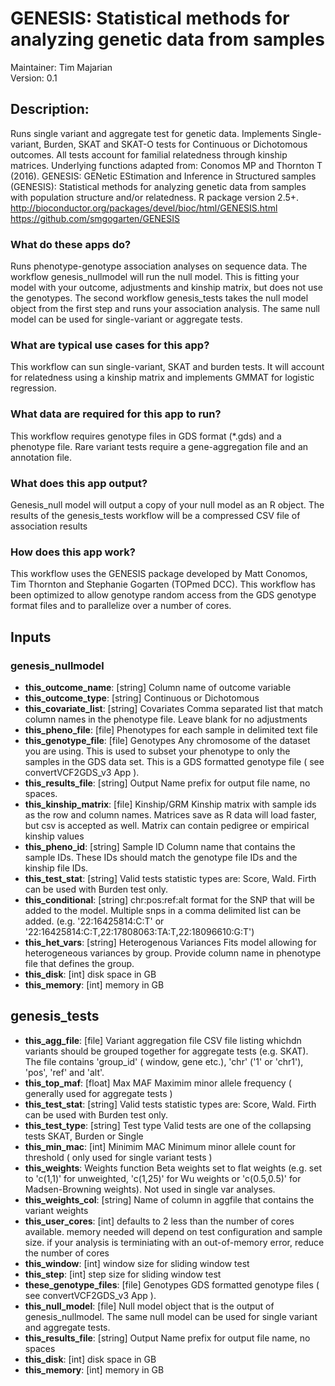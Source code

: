 # GENESIS: Statistical methods for analyzing genetic data from samples
Maintainer: Tim Majarian  
Version: 0.1

## Description:
Runs single variant and aggregate test for genetic data. Implements Single-variant, Burden, SKAT and SKAT-O tests for Continuous or Dichotomous outcomes. All tests account for familial relatedness through kinship matrices. Underlying functions adapted from: Conomos MP and Thornton T (2016). GENESIS: GENetic EStimation and Inference in Structured samples (GENESIS): Statistical methods for analyzing genetic data from samples with population structure and/or relatedness. R package version 2.5+. http://bioconductor.org/packages/devel/bioc/html/GENESIS.html https://github.com/smgogarten/GENESIS

### What do these apps do?
Runs phenotype-genotype association analyses on sequence data.  The workflow genesis_nullmodel will run the null model.  This is fitting your model with your outcome, adjustments and kinship matrix, but does not use the genotypes.  The second workflow genesis_tests takes the null model object from the first step and runs your association analysis.  The same null model can be used for single-variant or aggregate tests.

### What are typical use cases for this app?
This workflow can sun single-variant, SKAT and burden tests. It will account for relatedness using a kinship matrix and implements GMMAT for logistic regression.

### What data are required for this app to run?
This workflow requires genotype files in GDS format (\*.gds) and a phenotype file. Rare variant tests require a gene-aggregation file and an annotation file.

### What does this app output?
Genesis_null model will output a copy of your null model as an R object.  The results of the genesis_tests workflow will be a compressed CSV file of association results

### How does this app work?
This workflow uses the GENESIS package developed by Matt Conomos, Tim Thornton and Stephanie Gogarten (TOPmed DCC). This workflow has been optimized to allow genotype random access from the GDS genotype format files and to parallelize over a number of cores.

## Inputs

### genesis_nullmodel

- **this_outcome_name**: [string] Column name of outcome variable  
- **this_outcome_type**: [string] Continuous or Dichotomous  
- **this_covariate_list**: [string] Covariates Comma separated list that match column names in the phenotype file. Leave blank for no adjustments  
- **this_pheno_file**: [file] Phenotypes for each sample in delimited text file  
- **this_genotype_file**: [file] Genotypes Any chromosome of the dataset you are using. This is used to subset your phenotype to only the samples in the GDS data set. This is a GDS formatted genotype file ( see convertVCF2GDS_v3 App ).   
- **this_results_file**: [string] Output Name prefix for output file name, no spaces.  
- **this_kinship_matrix**: [file] Kinship/GRM Kinship matrix with sample ids as the row and column names. Matrices save as R data will load faster, but csv is accepted as well. Matrix can contain pedigree or empirical kinship values  
- **this_pheno_id**: [string] Sample ID Column name that contains the sample IDs. These IDs should match the genotype file IDs and the kinship file IDs.  
- **this_test_stat**: [string] Valid tests statistic types are: Score, Wald. Firth can be used with Burden test only.  
- **this_conditional**: [string] chr:pos:ref:alt format for the SNP that will be added to the model. Multiple snps in a comma delimited list can be added. (e.g. '22:16425814:C:T' or '22:16425814:C:T,22:17808063:TA:T,22:18096610:G:T')  
- **this_het_vars**: [string] Heterogenous Variances Fits model allowing for heterogeneous variances by group. Provide column name in phenotype file that defines the group.  
- **this_disk**: [int] disk space in GB  
- **this_memory**: [int] memory in GB  
  

## genesis_tests

- **this_agg_file**: [file] Variant aggregation file CSV file listing whichdn variants should be grouped together for aggregate tests (e.g. SKAT). The file contains 'group_id' ( window, gene etc.), 'chr' ('1' or 'chr1'), 'pos', 'ref' and 'alt'.  
- **this_top_maf**: [float] Max MAF Maximim minor allele frequency ( generally used for aggregate tests )  
- **this_test_stat**: [string] Valid tests statistic types are: Score, Wald. Firth can be used with Burden test only.
- **this_test_type**: [string] Test type Valid tests are one of the collapsing tests SKAT, Burden or Single  
- **this_min_mac**: [int] Minimim MAC Minimum minor allele count for threshold ( only used for single variant tests )  
- **this_weights**: Weights function Beta weights set to flat weights (e.g. set to 'c(1,1)' for unweighted, 'c(1,25)' for Wu weights or 'c(0.5,0.5)' for Madsen-Browning weights). Not used in single var analyses.  
- **this_weights_col**: [string] Name of column in aggfile that contains the variant weights  
- **this_user_cores**: [int] defaults to 2 less than the number of cores available. memory needed will depend on test configuration and sample size. if your analysis is terminiating with an out-of-memory error, reduce the number of cores  
- **this_window**: [int] window size for sliding window test  
- **this_step**: [int] step size for sliding window test  
- **these_genotype_files**: [file] Genotypes GDS formatted genotype files ( see convertVCF2GDS_v3 App ).  
- **this_null_model**: [file] Null model object that is the output of genesis_nullmodel.  The same null model can be used for single variant and aggregate tests.  
- **this_results_file**: [string] Output Name prefix for output file name, no spaces  
- **this_disk**: [int] disk space in GB  
- **this_memory**: [int] memory in GB  



